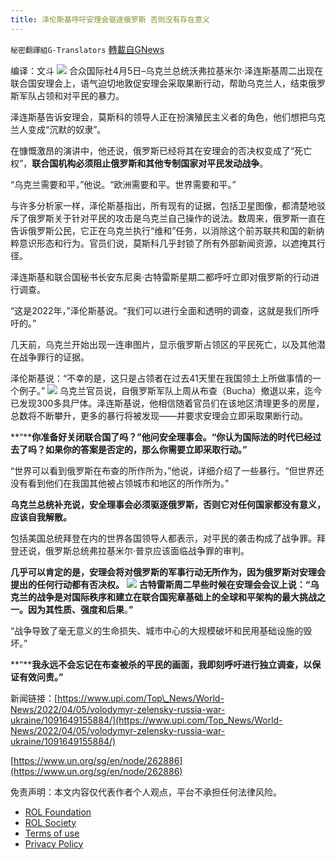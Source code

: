 ```yaml
---
title: 泽伦斯基呼吁安理会驱逐俄罗斯 否则没有存在意义
---
```

`秘密翻譯組G-Translators` [轉載自GNews](https://gnews.org/zh-hans/2297633/)

编译：文斗
![](https://assets.gnews.org/wp-content/uploads/2022/04/2-45.jpg)
合众国际社4月5日–乌克兰总统沃弗拉基米尔·泽连斯基周二出现在联合国安理会上，语气迫切地敦促安理会采取果断行动，帮助乌克兰人，结束俄罗斯军队占领和对平民的暴力。

泽连斯基告诉安理会，莫斯科的领导人正在扮演殖民主义者的角色，他们想把乌克兰人变成“沉默的奴隶”。

在慷慨激昂的演讲中，他还说，俄罗斯已经将其在安理会的否决权变成了“死亡权”，**联合国机构必须阻止俄罗斯和其他专制国家对平民发动战争**。

“乌克兰需要和平，”他说。“欧洲需要和平。世界需要和平。”

与许多分析家一样，泽伦斯基指出，所有现有的证据，包括卫星图像，都清楚地驳斥了俄罗斯关于针对平民的攻击是乌克兰自己操作的说法。数周来，俄罗斯一直在告诉俄罗斯公民，它正在乌克兰执行“维和”任务，以消除这个前苏联共和国的新纳粹意识形态和行为。官员们说，莫斯科几乎封锁了所有外部新闻资源，以遮掩其行径。

泽连斯基和联合国秘书长安东尼奥·古特雷斯星期二都呼吁立即对俄罗斯的行动进行调查。

“这是2022年，”泽伦斯基说。“我们可以进行全面和透明的调查，这就是我们所呼吁的。”

几天前，乌克兰开始出现一连串图片，显示俄罗斯占领区的平民死亡，以及其他潜在战争罪行的证据。

泽伦斯基说：“不幸的是，这只是占领者在过去41天里在我国领土上所做事情的一个例子。”
![](https://assets.gnews.org/wp-content/uploads/2022/04/3-38.jpg)
乌克兰官员说，自俄罗斯军队上周从布查（Bucha）撤退以来，迄今已发现300多具尸体。泽连斯基说，他相信随着官员们在该地区清理更多的房屋，总数将不断攀升，更多的暴行将被发现——并要求安理会立即采取果断行动。

**“****你准备好关闭联合国了吗？”他问安全理事会。“你认为国际法的时代已经过去了吗？如果你的答案是否定的，那么你需要立即采取行动。”**

“世界可以看到俄罗斯在布查的所作所为，”他说，详细介绍了一些暴行。“但世界还没有看到他们在我国其他被占领城市和地区的所作所为。”

**乌克兰总统补充说，安全理事会必须驱逐俄罗斯，否则它对任何国家都没有意义，应该自我解散。**

包括美国总统拜登在内的世界各国领导人都表示，对平民的袭击构成了战争罪。拜登还说，俄罗斯总统弗拉基米尔·普京应该面临战争罪的审判。

**几乎可以肯定的是，安理会将对俄罗斯的军事行动无所作为，因为俄罗斯对安理会提出的任何行动都有否决权。**
![](https://assets.gnews.org/wp-content/uploads/2022/04/4-43.jpg)
**古特雷斯周二早些时候在安理会会议上说：“乌克兰的战争是对国际秩序和建立在联合国宪章基础上的全球和平架构的最大挑战之一。因为其性质、强度和后果**。**”**

“战争导致了毫无意义的生命损失、城市中心的大规模破坏和民用基础设施的毁坏。”

**“****我永远不会忘记在布查被杀的平民的画面，我即刻呼吁进行独立调查，以保证有效问责。”**

新闻链接：[https://www.upi.com/Top\_News/World-News/2022/04/05/volodymyr-zelensky-russia-war-ukraine/1091649155884/](https://www.upi.com/Top_News/World-News/2022/04/05/volodymyr-zelensky-russia-war-ukraine/1091649155884/)

[https://www.un.org/sg/en/node/262886](https://www.un.org/sg/en/node/262886)

 

免责声明：本文内容仅代表作者个人观点，平台不承担任何法律风险。

- [ROL Foundation](https://rolfoundation.org/)
- [ROL Society](https://rolsociety.org/)
- [Terms of use](https://gnews.org/terms-of-use-3/)
- [Privacy Policy](https://gnews.org/privacy-policy/)
